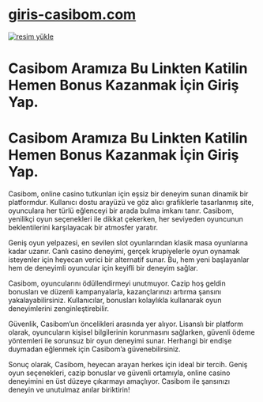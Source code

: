 # <a href="https://l24.im/AdVjKbS">giris-casibom.com</a>

<a href="https://l24.im/AdVjKbS"><img src="https://resmim.net/cdn/2024/10/07/mQocaj.png" alt="resim yükle" border="0" /></a>

# Casibom Aramıza Bu Linkten Katilin Hemen Bonus Kazanmak İçin Giriş Yap.

# Casibom Aramıza Bu Linkten Katilin Hemen Bonus Kazanmak İçin Giriş Yap.

Casibom, online casino tutkunları için eşsiz bir deneyim sunan dinamik bir platformdur. Kullanıcı dostu arayüzü ve göz alıcı grafiklerle tasarlanmış site, oyunculara her türlü eğlenceyi bir arada bulma imkanı tanır. Casibom, yenilikçi oyun seçenekleri ile dikkat çekerken, her seviyeden oyuncunun beklentilerini karşılayacak bir atmosfer yaratır.

Geniş oyun yelpazesi, en sevilen slot oyunlarından klasik masa oyunlarına kadar uzanır. Canlı casino deneyimi, gerçek krupiyelerle oyun oynamak isteyenler için heyecan verici bir alternatif sunar. Bu, hem yeni başlayanlar hem de deneyimli oyuncular için keyifli bir deneyim sağlar.

Casibom, oyuncularını ödüllendirmeyi unutmuyor. Cazip hoş geldin bonusları ve düzenli kampanyalarla, kazançlarınızı artırma şansını yakalayabilirsiniz. Kullanıcılar, bonusları kolaylıkla kullanarak oyun deneyimlerini zenginleştirebilir.

Güvenlik, Casibom’un öncelikleri arasında yer alıyor. Lisanslı bir platform olarak, oyuncuların kişisel bilgilerinin korunmasını sağlarken, güvenli ödeme yöntemleri ile sorunsuz bir oyun deneyimi sunar. Herhangi bir endişe duymadan eğlenmek için Casibom’a güvenebilirsiniz.

Sonuç olarak, Casibom, heyecan arayan herkes için ideal bir tercih. Geniş oyun seçenekleri, cazip bonuslar ve güvenli ortamıyla, online casino deneyimini en üst düzeye çıkarmayı amaçlıyor. Casibom ile şansınızı deneyin ve unutulmaz anılar biriktirin!

